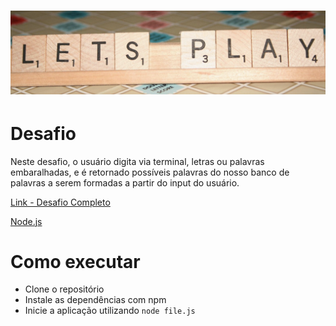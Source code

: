 <h1 align="center">
  <img alt="UnscrambleWords" title="UnscrambleWords" src="github/logoLetras.png"/>
</h1>

# Desafio

Neste desafio, o usuário digita via terminal, letras ou palavras embaralhadas, e é retornado possíveis palavras do nosso banco de palavras a serem formadas a partir do input do usuário.

[Link - Desafio Completo](https://drive.google.com/file/d/1pgeNr5dH4UIbqQPaBu4ppHrzRtdeF-7l/view)

[Node.js](https://nodejs.org/en/)

# Como executar

- Clone o repositório
- Instale as dependências com npm
- Inicie a aplicação utilizando `node file.js`
